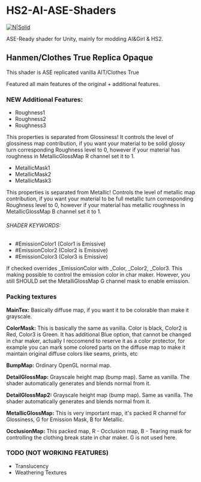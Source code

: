 # HS2-AI-ASE-Shaders
[![N|Solid](http://amplify.pt/wp-content/uploads/2016/08/icon_precise_v1_90.png)](http://amplify.pt/unity/amplify-shader-editor/)

ASE-Ready shader for Unity, mainly for modding AI&Girl & HS2.


## Hanmen/Clothes True Replica Opaque
This shader is ASE replicated vanilla AIT/Clothes True

Featured all main features of the original + additional features.




### NEW Additional Features:

- Roughness1
- Roughness2
- Roughness3

This properties is separated from Glossiness! It controls the level of glossiness map contribution, if you want your material to be solid glossy turn corresponding Roughness level to 0, however if your material has roughness in MetallicGlossMap R channel set it to 1.

- MetallicMask1
- MetallicMask2
- MetallicMask3

This properties is separated from Metallic! Controls the level of metallic map contribution, if you want your material to be full metallic turn corresponding Roughness level to 0, however if your material has metallic roughness in MetallicGlossMap B channel set it to 1.

###### SHADER KEYWORDS:

- #EmissionColor1 (Color1 is Emissive)
- #EmissionColor2 (Color2 is Emissive)
- #EmissionColor3 (Color3 is Emissive)
 
If checked overrides _EmissionColor with _Color, _Color2, _Color3. This making possible to control the emission color in char maker. However, you still SHOULD set the MetalliGlossMap G channel mask to enable emission. 

### Packing textures



**MainTex:** Basically diffuse map, if you want it to be colorable than make it grayscale.

**ColorMask:** This is basically the same as vanilla. Color is black, Color2 is Red, Color3 is Green. It has additional Blue option, that cannot be changed in char maker, actually I reccomend to reserve it as a color protector, for example you can mark some colored parts on the diffuse map to make it maintain original diffuse colors like seams, prints, etc

**BumpMap:** Ordinary OpenGL normal map.

**DetailGlossMap:** Grayscale height map (bump map). Same as vanilla. The shader automatically generates and blends normal from it.

**DetailGlossMap2:** Grayscale height map (bump map). Same as vanilla. The shader automatically generates and blends normal from it.

**MetallicGlossMap:** This is very important map, it's packed R channel for Glossiness, G for Emission Mask, B for Metallic.

**OcclusionMap:** This packed map, R - Occlusion map, B - Tearing mask for controlling the clothing break state in char maker. G is not used here.



### TODO (NOT WORKING FEATURES)

- Translucency
- Weathering Textures
